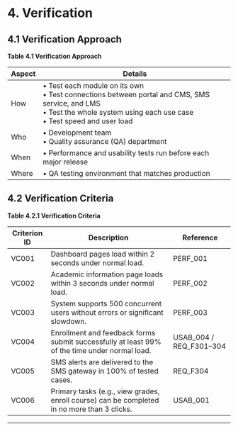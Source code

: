 # 4. Verification

## 4.1 Verification Approach

**Table 4.1 Verification Approach**

| **Aspect** | **Details**                                                                                                    |
|------------|-----------------------------------------------------------------------------------------------------------------|
| How        | • Test each module on its own  <br> • Test connections between portal and CMS, SMS service, and LMS  <br> • Test the whole system using each use case  <br> • Test speed and user load |
| Who        | • Development team  <br> • Quality assurance (QA) department                                                    |
| When       | • Performance and usability tests run before each major release                                                 |
| Where      | • QA testing environment that matches production                                                                |

## 4.2 Verification Criteria

**Table 4.2.1 Verification Criteria**

| **Criterion ID** | **Description**                                                                                         | **Reference**                  |
|------------------|----------------------------------------------------------------------------------------------------------|--------------------------------|
| VC001            | Dashboard pages load within 2 seconds under normal load.                                                | PERF_001                       |
| VC002            | Academic information page loads within 3 seconds under normal load.                                     | PERF_002                       |
| VC003            | System supports 500 concurrent users without errors or significant slowdown.                            | PERF_003                       |
| VC004            | Enrollment and feedback forms submit successfully at least 99% of the time under normal load.           | USAB_004 / REQ_F301–304       |
| VC005            | SMS alerts are delivered to the SMS gateway in 100% of tested cases.                                    | REQ_F304                       |
| VC006            | Primary tasks (e.g., view grades, enroll course) can be completed in no more than 3 clicks.             | USAB_001                       |

---

